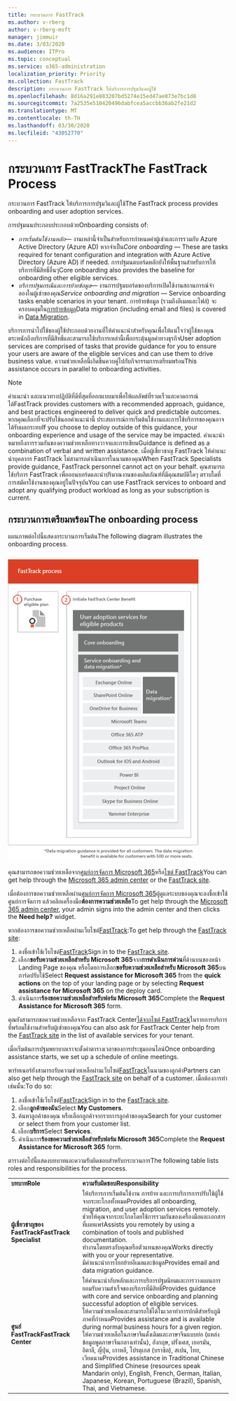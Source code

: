 ```yaml
---
title: กระบวนการ FastTrack
ms.author: v-rberg
author: v-rberg-msft
manager: jimmuir
ms.date: 3/03/2020
ms.audience: ITPro
ms.topic: conceptual
ms.service: o365-administration
localization_priority: Priority
ms.collection: FastTrack
description: กระบวนการ FastTrack ให้บริการการปฐมวิและผู้ใช้
ms.openlocfilehash: 8d16a291e883207bd5274e15ed47ae073e7bc1d8
ms.sourcegitcommit: 7a2535e510420496dabfcea5accbb36ab2fe21d2
ms.translationtype: MT
ms.contentlocale: th-TH
ms.lasthandoff: 03/30/2020
ms.locfileid: "43052770"
---
```

# <a name="the-fasttrack-process"></a><span data-ttu-id="00bc0-103">กระบวนการ FastTrack</span><span class="sxs-lookup"><span data-stu-id="00bc0-103">The FastTrack Process</span></span>

<span data-ttu-id="00bc0-104">กระบวนการ FastTrack ให้บริการการปฐมวิและผู้ใช้</span><span class="sxs-lookup"><span data-stu-id="00bc0-104">The FastTrack process provides onboarding and user adoption services.</span></span> 
  
<span data-ttu-id="00bc0-105">การปฐมนนประกอบประกอบด้วย</span><span class="sxs-lookup"><span data-stu-id="00bc0-105">Onboarding consists of:</span></span>
  
- <span data-ttu-id="00bc0-106">*การเริ่มต้นใช้งานหลัก*— งานเหล่านี้จําเป็นสําหรับการกําหนดค่าผู้เช่าและการรวมกับ Azure Active Directory (Azure AD) หากจําเป็น</span><span class="sxs-lookup"><span data-stu-id="00bc0-106">*Core onboarding* — These are tasks required for tenant configuration and integration with Azure Active Directory (Azure AD) if needed.</span></span> <span data-ttu-id="00bc0-107">การปฐมนตบอร์ดหลักยังให้พื้นฐานสําหรับการให้บริการที่มีสิทธิ์อื่นๆ</span><span class="sxs-lookup"><span data-stu-id="00bc0-107">Core onboarding also provides the baseline for onboarding other eligible services.</span></span> 
- <span data-ttu-id="00bc0-108">*บริการปฐมกรณีและการย้ายข้อมูล*— งานการปฐมบอร์ดของบริการเปิดใช้งานสถานการณ์จําลองในผู้เช่าของคุณ</span><span class="sxs-lookup"><span data-stu-id="00bc0-108">*Service onboarding and migration* — Service onboarding tasks enable scenarios in your tenant.</span></span> <span data-ttu-id="00bc0-109">การย้ายข้อมูล (รวมถึงอีเมลและไฟล์) จะครอบคลุมใน[การย้ายข้อมูล](O365-data-migration.md)</span><span class="sxs-lookup"><span data-stu-id="00bc0-109">Data migration (including email and files) is covered in [Data Migration](O365-data-migration.md).</span></span> 
    
<span data-ttu-id="00bc0-110">บริการการนําไปใช้ของผู้ใช้ประกอบด้วยงานที่ให้คําแนะนําสําหรับคุณเพื่อให้แน่ใจว่าผู้ใช้ของคุณตระหนักถึงบริการที่มีสิทธิ์และสามารถใช้บริการเหล่านี้เพื่อกระตุ้นมูลค่าทางธุรกิจ</span><span class="sxs-lookup"><span data-stu-id="00bc0-110">User adoption services are comprised of tasks that provide guidance for you to ensure your users are aware of the eligible services and can use them to drive business value.</span></span> <span data-ttu-id="00bc0-111">ความช่วยเหลือนี้เกิดขึ้นควบคู่ไปกับกิจกรรมการเตรียมพร้อม</span><span class="sxs-lookup"><span data-stu-id="00bc0-111">This assistance occurs in parallel to onboarding activities.</span></span>
  
> [!NOTE]
> <span data-ttu-id="00bc0-112">คําแนะนํา และแนวทางปฏิบัติที่ดีที่สุดที่ออกแบบมาเพื่อให้ผลลัพธ์ที่รวดเร็วและคาดการณ์ได้</span><span class="sxs-lookup"><span data-stu-id="00bc0-112">FastTrack provides customers with a recommended approach, guidance, and best practices engineered to deliver quick and predictable outcomes.</span></span> <span data-ttu-id="00bc0-113">หากคุณเลือกที่จะปรับใช้นอกคําแนะนํานี้ ประสบการณ์การเริ่มต้นใช้งานและการใช้บริการของคุณอาจได้รับผลกระทบ</span><span class="sxs-lookup"><span data-stu-id="00bc0-113">If you choose to deploy outside of this guidance, your onboarding experience and usage of the service may be impacted.</span></span> <span data-ttu-id="00bc0-114">คําแนะนําหมายถึงการรวมกันของความช่วยเหลือทางวาจาและการเขียน</span><span class="sxs-lookup"><span data-stu-id="00bc0-114">Guidance is defined as a combination of verbal and written assistance.</span></span> <span data-ttu-id="00bc0-115">เมื่อผู้เชี่ยวชาญ FastTrack ให้คําแนะนําบุคลากร FastTrack ไม่สามารถดําเนินการในนามของคุณ</span><span class="sxs-lookup"><span data-stu-id="00bc0-115">When FastTrack Specialists provide guidance, FastTrack personnel cannot act on your behalf.</span></span> <span data-ttu-id="00bc0-116">คุณสามารถใช้บริการ FastTrack เพื่อออนบอร์ดและนําปริมาณงานของผลิตภัณฑ์ที่มีคุณสมบัติใดๆ ตราบใดที่การสมัครใช้งานของคุณอยู่ในปัจจุบัน</span><span class="sxs-lookup"><span data-stu-id="00bc0-116">You can use FastTrack services to onboard and adopt any qualifying product workload as long as your subscription is current.</span></span> 
  
## <a name="the-onboarding-process"></a><span data-ttu-id="00bc0-117">กระบวนการเตรียมพร้อม</span><span class="sxs-lookup"><span data-stu-id="00bc0-117">The onboarding process</span></span>

<span data-ttu-id="00bc0-118">แผนภาพต่อไปนี้แสดงกระบวนการเริ่มต้น</span><span class="sxs-lookup"><span data-stu-id="00bc0-118">The following diagram illustrates the onboarding process.</span></span>
  
![เส้นเวลาสําหรับการใช้ประโยชน์ในการปฐมภาพ](media/O365-Onboarding-Timeline.png)
  
<span data-ttu-id="00bc0-120">คุณสามารถขอความช่วยเหลือจาก[ศูนย์การจัดการ Microsoft 365](https://go.microsoft.com/fwlink/?linkid=2032704)หรือ[ไซต์ FastTrack](https://go.microsoft.com/fwlink/?linkid=780698)</span><span class="sxs-lookup"><span data-stu-id="00bc0-120">You can get help through the [Microsoft 365 admin center](https://go.microsoft.com/fwlink/?linkid=2032704) or the [FastTrack site](https://go.microsoft.com/fwlink/?linkid=780698).</span></span> 

<span data-ttu-id="00bc0-121">เมื่อต้องการขอความช่วยเหลือผ่าน[ศูนย์การจัดการ Microsoft 365](https://go.microsoft.com/fwlink/?linkid=2032704)ผู้ดูแลระบบของคุณจะลงชื่อเข้าใช้ศูนย์การจัดการ แล้วคลิกเครื่องมือ**ต้องการความช่วยเหลือ**</span><span class="sxs-lookup"><span data-stu-id="00bc0-121">To get help through the [Microsoft 365 admin center](https://go.microsoft.com/fwlink/?linkid=2032704), your admin signs into the admin center and then clicks the **Need help?** widget.</span></span> 

<span data-ttu-id="00bc0-122">หากต้องการขอความช่วยเหลือผ่านเว็บไซต์[FastTrack](https://go.microsoft.com/fwlink/?linkid=780698):</span><span class="sxs-lookup"><span data-stu-id="00bc0-122">To get help through the [FastTrack site](https://go.microsoft.com/fwlink/?linkid=780698):</span></span> 
1.    <span data-ttu-id="00bc0-123">ลงชื่อเข้าใช้เว็บไซต์[FastTrack](https://go.microsoft.com/fwlink/?linkid=780698)</span><span class="sxs-lookup"><span data-stu-id="00bc0-123">Sign in to the [FastTrack site](https://go.microsoft.com/fwlink/?linkid=780698).</span></span> 
2.    <span data-ttu-id="00bc0-124">เลือก**ขอรับความช่วยเหลือสําหรับ Microsoft 365**จาก**การดําเนินการด่วน**ที่ด้านบนของหน้า Landing Page ของคุณ หรือโดยการเลือก**ขอรับความช่วยเหลือสําหรับ Microsoft 365**บนการ์ดปรับใช้</span><span class="sxs-lookup"><span data-stu-id="00bc0-124">Select **Request assistance for Microsoft 365** from the **quick actions** on the top of your landing page or by selecting **Request assistance for Microsoft 365** on the deploy card.</span></span>
3.    <span data-ttu-id="00bc0-125">ดําเนินการ**ร้องขอความช่วยเหลือสําหรับฟอร์ม Microsoft 365**</span><span class="sxs-lookup"><span data-stu-id="00bc0-125">Complete the **Request Assistance for Microsoft 365** form.</span></span> 
  
 <span data-ttu-id="00bc0-126">คุณยังสามารถขอความช่วยเหลือจาก FastTrack Center[ได้จากไซต์ FastTrack](https://go.microsoft.com/fwlink/?linkid=780698)ในรายการบริการที่พร้อมใช้งานสําหรับผู้เช่าของคุณ</span><span class="sxs-lookup"><span data-stu-id="00bc0-126">You can also ask for FastTrack Center help from the [FastTrack site](https://go.microsoft.com/fwlink/?linkid=780698) in the list of available services for your tenant.</span></span> 
    
 <span data-ttu-id="00bc0-127">เมื่อเริ่มต้นการปฐมพยาบาลเราจะตั้งค่าตารางเวลาของการประชุมออนไลน์</span><span class="sxs-lookup"><span data-stu-id="00bc0-127">Once onboarding assistance starts, we set up a schedule of online meetings.</span></span>
    
<span data-ttu-id="00bc0-128">พาร์ทเนอร์ยังสามารถรับความช่วยเหลือผ่านเว็บไซต์[FastTrack](https://go.microsoft.com/fwlink/?linkid=780698)ในนามของลูกค้า</span><span class="sxs-lookup"><span data-stu-id="00bc0-128">Partners can also get help through the [FastTrack site](https://go.microsoft.com/fwlink/?linkid=780698) on behalf of a customer.</span></span> <span data-ttu-id="00bc0-129">เมื่อต้องการทําเช่นนั้น:</span><span class="sxs-lookup"><span data-stu-id="00bc0-129">To do so:</span></span>
1.    <span data-ttu-id="00bc0-130">ลงชื่อเข้าใช้เว็บไซต์[FastTrack](https://go.microsoft.com/fwlink/?linkid=780698)</span><span class="sxs-lookup"><span data-stu-id="00bc0-130">Sign in to the [FastTrack site](https://go.microsoft.com/fwlink/?linkid=780698).</span></span> 
2.    <span data-ttu-id="00bc0-131">เลือก**ลูกค้าของฉัน**</span><span class="sxs-lookup"><span data-stu-id="00bc0-131">Select **My Customers**.</span></span>
3.    <span data-ttu-id="00bc0-132">ค้นหาลูกค้าของคุณ หรือเลือกลูกค้าจากรายการลูกค้าของคุณ</span><span class="sxs-lookup"><span data-stu-id="00bc0-132">Search for your customer or select them from your customer list.</span></span>
4.    <span data-ttu-id="00bc0-133">เลือก**บริการ**</span><span class="sxs-lookup"><span data-stu-id="00bc0-133">Select **Services**.</span></span>
5.    <span data-ttu-id="00bc0-134">ดําเนินการ**ร้องขอความช่วยเหลือสําหรับฟอร์ม Microsoft 365**</span><span class="sxs-lookup"><span data-stu-id="00bc0-134">Complete the **Request Assistance for Microsoft 365** form.</span></span> 

<span data-ttu-id="00bc0-135">ตารางต่อไปนี้แสดงบทบาทและความรับผิดชอบสําหรับกระบวนการ</span><span class="sxs-lookup"><span data-stu-id="00bc0-135">The following table lists roles and responsibilities for the process.</span></span>
    
|||
|:-----|:-----|
|<span data-ttu-id="00bc0-136">**บทบาท**</span><span class="sxs-lookup"><span data-stu-id="00bc0-136">**Role**</span></span> <br/> |<span data-ttu-id="00bc0-137">**ความรับผิดชอบ**</span><span class="sxs-lookup"><span data-stu-id="00bc0-137">**Responsibility**</span></span> <br/> |
|<span data-ttu-id="00bc0-138">**ผู้เชี่ยวชาญของ FastTrack**</span><span class="sxs-lookup"><span data-stu-id="00bc0-138">**FastTrack Specialist**</span></span> <br/> |<span data-ttu-id="00bc0-139">ให้บริการการเริ่มต้นใช้งาน การย้าย และการบริการการปรับใช้ผู้ใช้จากระยะไกลทั้งหมด</span><span class="sxs-lookup"><span data-stu-id="00bc0-139">Provides all onboarding, migration, and user adoption services remotely.</span></span>  <br/> <span data-ttu-id="00bc0-140">ช่วยให้คุณจากระยะไกลโดยใช้การรวมกันของเครื่องมือและเอกสารที่เผยแพร่</span><span class="sxs-lookup"><span data-stu-id="00bc0-140">Assists you remotely by using a combination of tools and published documentation.</span></span> <br/> <span data-ttu-id="00bc0-141">ทํางานโดยตรงกับคุณหรือตัวแทนของคุณ</span><span class="sxs-lookup"><span data-stu-id="00bc0-141">Works directly with you or your representative.</span></span> <br/> <span data-ttu-id="00bc0-142">มีคําแนะนําการโยกย้ายอีเมลและข้อมูล</span><span class="sxs-lookup"><span data-stu-id="00bc0-142">Provides email and data migration guidance.</span></span>|
|<span data-ttu-id="00bc0-143">**ศูนย์ FastTrack**</span><span class="sxs-lookup"><span data-stu-id="00bc0-143">**FastTrack Center**</span></span>  <br/> |<span data-ttu-id="00bc0-144">ให้คําแนะนํากับหลักและการบริการปฐมนิยมและการวางแผนการยอมรับความสําเร็จของบริการที่มีสิทธิ์</span><span class="sxs-lookup"><span data-stu-id="00bc0-144">Provides guidance with core and service onboarding and planning successful adoption of eligible services.</span></span>  <br/> <span data-ttu-id="00bc0-145">ให้ความช่วยเหลือและสามารถใช้ได้ในเวลาทําการปกติสําหรับภูมิภาคที่กําหนด</span><span class="sxs-lookup"><span data-stu-id="00bc0-145">Provides assistance and is available during normal business hours for a given region.</span></span> <br/> <span data-ttu-id="00bc0-146">ให้ความช่วยเหลือในภาษาจีนดั้งเดิมและภาษาจีนแบบย่อ (แหล่งข้อมูลพูดภาษาจีนกลางเท่านั้น), อังกฤษ, ฝรั่งเศส, เยอรมัน, อิตาลี, ญี่ปุ่น, เกาหลี, โปรตุเกส (บราซิล), สเปน, ไทย, เวียดนาม</span><span class="sxs-lookup"><span data-stu-id="00bc0-146">Provides assistance in Traditional Chinese and Simplified Chinese (resources speak Mandarin only), English, French, German, Italian, Japanese, Korean, Portuguese (Brazil), Spanish, Thai, and Vietnamese.</span></span>|
